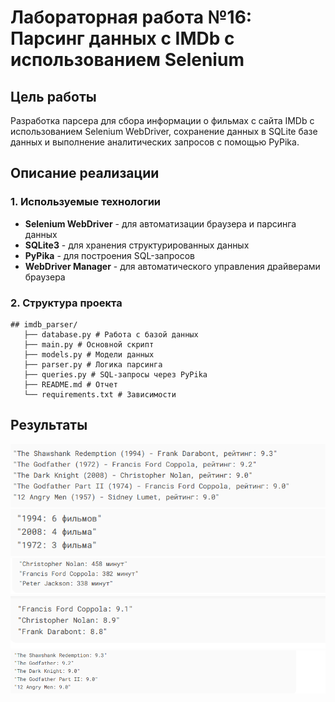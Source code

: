 # Лабораторная работа №16: Парсинг данных с IMDb с использованием Selenium

## Цель работы
Разработка парсера для сбора информации о фильмах с сайта IMDb с использованием Selenium WebDriver, сохранение данных в SQLite базе данных и выполнение аналитических запросов с помощью PyPika.

## Описание реализации

### 1. Используемые технологии
- **Selenium WebDriver** - для автоматизации браузера и парсинга данных
- **SQLite3** - для хранения структурированных данных
- **PyPika** - для построения SQL-запросов
- **WebDriver Manager** - для автоматического управления драйверами браузера

### 2. Структура проекта
```
## imdb_parser/
   ├── database.py # Работа с базой данных
   ├── main.py # Основной скрипт
   ├── models.py # Модели данных
   ├── parser.py # Логика парсинга
   ├── queries.py # SQL-запросы через PyPika
   ├── README.md # Отчет
   └── requirements.txt # Зависимости
```

## Результаты

![топ](топ5.png)
![годы](погодам.png)
![продолжительность](продлжительность.png)
![рейтинг](сррейтинг.png)
![топрейтинг](топрейтиг.png)
